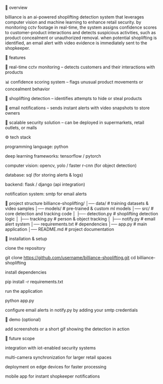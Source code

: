 📌 overview

billiance is an ai-powered shoplifting detection system that leverages computer vision and machine learning to enhance retail security. by monitoring cctv footage in real-time, the system assigns confidence scores to customer-product interactions and detects suspicious activities, such as product concealment or unauthorized removal. when potential shoplifting is identified, an email alert with video evidence is immediately sent to the shopkeeper.

🚀 features

🎥 real-time cctv monitoring – detects customers and their interactions with products

📊 confidence scoring system – flags unusual product movements or concealment behavior

🛑 shoplifting detection – identifies attempts to hide or steal products

📧 email notifications – sends instant alerts with video snapshots to store owners

🔐 scalable security solution – can be deployed in supermarkets, retail outlets, or malls

⚙️ tech stack

programming language: python

deep learning frameworks: tensorflow / pytorch

computer vision: opencv, yolo / faster r-cnn (for object detection)

database: sql (for storing alerts & logs)

backend: flask / django (api integration)

notification system: smtp for email alerts

📂 project structure
billiance-shoplifting/
│── data/                # training datasets & video samples
│── models/              # pre-trained & custom ml models
│── src/                 # core detection and tracking code
│   ├── detection.py     # shoplifting detection logic
│   ├── tracking.py      # person & object tracking
│   ├── notify.py        # email alert system
│── requirements.txt     # dependencies
│── app.py               # main application
│── README.md            # project documentation

🔧 installation & setup

clone the repository

git clone https://github.com/username/billiance-shoplifting.git
cd billiance-shoplifting


install dependencies

pip install -r requirements.txt


run the application

python app.py


configure email alerts in notify.py by adding your smtp credentials

📸 demo (optional)

add screenshots or a short gif showing the detection in action

🔮 future scope

integration with iot-enabled security systems

multi-camera synchronization for larger retail spaces

deployment on edge devices for faster processing

mobile app for instant shopkeeper notifications
